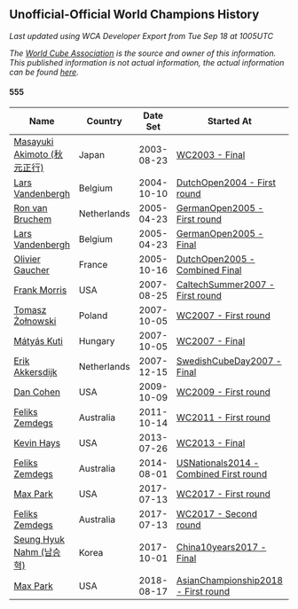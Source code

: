 ## Unofficial-Official World Champions History

*Last updated using WCA Developer Export from Tue Sep 18 at 1005UTC*

*The [World Cube Association](https://www.worldcubeassociation.org) is the source and owner of this information. This published information is not actual information, the actual information can be found [here](https://www.worldcubeassociation.org/results).*

#### 555

|Name|Country|Date Set|Started At|Ended At|Days Held|  
|--|--|--|--|--|--|  
|[Masayuki Akimoto (秋元正行)](https://www.worldcubeassociation.org/persons/2003AKIM01)|Japan|2003-08-23|[WC2003 - Final](https://www.worldcubeassociation.org/competitions/WC2003/results/all#e555_f)|1 year passed|365|  
|[Lars Vandenbergh](https://www.worldcubeassociation.org/persons/2003VAND01)|Belgium|2004-10-10|[DutchOpen2004 - First round](https://www.worldcubeassociation.org/competitions/DutchOpen2004/results/all#e555_1)|[GermanOpen2005 - First round](https://www.worldcubeassociation.org/competitions/GermanOpen2005/results/all#e555_1)|195|  
|[Ron van Bruchem](https://www.worldcubeassociation.org/persons/2003BRUC01)|Netherlands|2005-04-23|[GermanOpen2005 - First round](https://www.worldcubeassociation.org/competitions/GermanOpen2005/results/all#e555_1)|[GermanOpen2005 - Final](https://www.worldcubeassociation.org/competitions/GermanOpen2005/results/all#e555_f)|0|  
|[Lars Vandenbergh](https://www.worldcubeassociation.org/persons/2003VAND01)|Belgium|2005-04-23|[GermanOpen2005 - Final](https://www.worldcubeassociation.org/competitions/GermanOpen2005/results/all#e555_f)|[DutchOpen2005 - Combined Final](https://www.worldcubeassociation.org/competitions/DutchOpen2005/results/all#e555_c)|176|  
|[Olivier Gaucher](https://www.worldcubeassociation.org/persons/2004GAUC01)|France|2005-10-16|[DutchOpen2005 - Combined Final](https://www.worldcubeassociation.org/competitions/DutchOpen2005/results/all#e555_c)|1 year passed|365|  
|[Frank Morris](https://www.worldcubeassociation.org/persons/2003MORR01)|USA|2007-08-25|[CaltechSummer2007 - First round](https://www.worldcubeassociation.org/competitions/CaltechSummer2007/results/all#e555_1)|[WC2007 - First round](https://www.worldcubeassociation.org/competitions/WC2007/results/all#e555_1)|43|  
|[Tomasz Żołnowski](https://www.worldcubeassociation.org/persons/2005ZOLN01)|Poland|2007-10-05|[WC2007 - First round](https://www.worldcubeassociation.org/competitions/WC2007/results/all#e555_1)|[WC2007 - Final](https://www.worldcubeassociation.org/competitions/WC2007/results/all#e555_f)|0|  
|[Mátyás Kuti](https://www.worldcubeassociation.org/persons/2006KUTI01)|Hungary|2007-10-05|[WC2007 - Final](https://www.worldcubeassociation.org/competitions/WC2007/results/all#e555_f)|[SwedishCubeDay2007 - Final](https://www.worldcubeassociation.org/competitions/SwedishCubeDay2007/results/all#e555_f)|69|  
|[Erik Akkersdijk](https://www.worldcubeassociation.org/persons/2005AKKE01)|Netherlands|2007-12-15|[SwedishCubeDay2007 - Final](https://www.worldcubeassociation.org/competitions/SwedishCubeDay2007/results/all#e555_f)|[WC2009 - First round](https://www.worldcubeassociation.org/competitions/WC2009/results/all#e555_1)|666|  
|[Dan Cohen](https://www.worldcubeassociation.org/persons/2007COHE01)|USA|2009-10-09|[WC2009 - First round](https://www.worldcubeassociation.org/competitions/WC2009/results/all#e555_1)|[WC2011 - First round](https://www.worldcubeassociation.org/competitions/WC2011/results/all#e555_1)|735|  
|[Feliks Zemdegs](https://www.worldcubeassociation.org/persons/2009ZEMD01)|Australia|2011-10-14|[WC2011 - First round](https://www.worldcubeassociation.org/competitions/WC2011/results/all#e555_1)|[WC2013 - Final](https://www.worldcubeassociation.org/competitions/WC2013/results/all#e555_f)|651|  
|[Kevin Hays](https://www.worldcubeassociation.org/persons/2009HAYS01)|USA|2013-07-26|[WC2013 - Final](https://www.worldcubeassociation.org/competitions/WC2013/results/all#e555_f)|[USNationals2014 - Combined First round](https://www.worldcubeassociation.org/competitions/USNationals2014/results/all#e555_d)|371|  
|[Feliks Zemdegs](https://www.worldcubeassociation.org/persons/2009ZEMD01)|Australia|2014-08-01|[USNationals2014 - Combined First round](https://www.worldcubeassociation.org/competitions/USNationals2014/results/all#e555_d)|[WC2017 - First round](https://www.worldcubeassociation.org/competitions/WC2017/results/all#e555_1)|1078|  
|[Max Park](https://www.worldcubeassociation.org/persons/2012PARK03)|USA|2017-07-13|[WC2017 - First round](https://www.worldcubeassociation.org/competitions/WC2017/results/all#e555_1)|[WC2017 - Second round](https://www.worldcubeassociation.org/competitions/WC2017/results/all#e555_2)|0|  
|[Feliks Zemdegs](https://www.worldcubeassociation.org/persons/2009ZEMD01)|Australia|2017-07-13|[WC2017 - Second round](https://www.worldcubeassociation.org/competitions/WC2017/results/all#e555_2)|[China10years2017 - Final](https://www.worldcubeassociation.org/competitions/China10years2017/results/all#e555_f)|78|  
|[Seung Hyuk Nahm (남승혁)](https://www.worldcubeassociation.org/persons/2013NAHM01)|Korea|2017-10-01|[China10years2017 - Final](https://www.worldcubeassociation.org/competitions/China10years2017/results/all#e555_f)|[AsianChampionship2018 - First round](https://www.worldcubeassociation.org/competitions/AsianChampionship2018/results/all#e555_1)|321|  
|[Max Park](https://www.worldcubeassociation.org/persons/2012PARK03)|USA|2018-08-17|[AsianChampionship2018 - First round](https://www.worldcubeassociation.org/competitions/AsianChampionship2018/results/all#e555_1)|Ongoing|30|  

